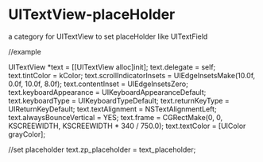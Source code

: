 # UITextView-placeHolder
a category for UITextView to set  placeHolder like UITextField

//example

UITextView *text           = [[UITextView alloc]init];
text.delegate              = self;
text.tintColor             = kColor;
text.scrollIndicatorInsets = UIEdgeInsetsMake(10.0f, 0.0f, 10.0f, 8.0f);
text.contentInset          = UIEdgeInsetsZero;
text.keyboardAppearance    = UIKeyboardAppearanceDefault;
text.keyboardType          = UIKeyboardTypeDefault;
text.returnKeyType         = UIReturnKeyDefault;
text.textAlignment         = NSTextAlignmentLeft;
text.alwaysBounceVertical  = YES;
text.frame  = CGRectMake(0, 0, KSCREEWIDTH, KSCREEWIDTH * 340 / 750.0);
text.textColor             = [UIColor grayColor];

//set placeholder
text.zp_placeholder        = text_placeholder;

